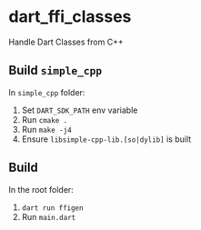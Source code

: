 # dart_ffi_classes
Handle Dart Classes from C++

## Build `simple_cpp`

In `simple_cpp` folder:

1. Set `DART_SDK_PATH` env variable
2. Run `cmake .`
3. Run `make -j4`
4. Ensure `libsimple-cpp-lib.[so|dylib]` is built


## Build

In the root folder:

1. `dart run ffigen`
2. Run `main.dart`
